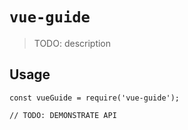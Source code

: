 # `vue-guide`

> TODO: description

## Usage

```
const vueGuide = require('vue-guide');

// TODO: DEMONSTRATE API
```
